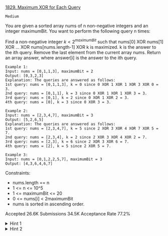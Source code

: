 [1829. Maximum XOR for Each Query](https://leetcode.com/problems/maximum-xor-for-each-query/)

`Medium`

You are given a sorted array nums of n non-negative integers and an integer maximumBit. You want to perform the following query n times:

Find a non-negative integer $k < 2^{maximumBit}$ such that nums[0] XOR nums[1] XOR ... XOR nums[nums.length-1] XOR k is maximized. k is the answer to the ith query.
Remove the last element from the current array nums.
Return an array answer, where answer[i] is the answer to the ith query.

```
Example 1:
Input: nums = [0,1,1,3], maximumBit = 2
Output: [0,3,2,3]
Explanation: The queries are answered as follows:
1st query: nums = [0,1,1,3], k = 0 since 0 XOR 1 XOR 1 XOR 3 XOR 0 = 3.
2nd query: nums = [0,1,1], k = 3 since 0 XOR 1 XOR 1 XOR 3 = 3.
3rd query: nums = [0,1], k = 2 since 0 XOR 1 XOR 2 = 3.
4th query: nums = [0], k = 3 since 0 XOR 3 = 3.

Example 2:
Input: nums = [2,3,4,7], maximumBit = 3
Output: [5,2,6,5]
Explanation: The queries are answered as follows:
1st query: nums = [2,3,4,7], k = 5 since 2 XOR 3 XOR 4 XOR 7 XOR 5 = 7.
2nd query: nums = [2,3,4], k = 2 since 2 XOR 3 XOR 4 XOR 2 = 7.
3rd query: nums = [2,3], k = 6 since 2 XOR 3 XOR 6 = 7.
4th query: nums = [2], k = 5 since 2 XOR 5 = 7.

Example 3:
Input: nums = [0,1,2,2,5,7], maximumBit = 3
Output: [4,3,6,4,6,7]
``` 

Constraints:

- nums.length == n
- 1 <= n <= 10^5
- 1 <= maximumBit <= 20
- 0 <= nums[i] < 2maximumBit
- nums​​​ is sorted in ascending order.

Accepted
26.6K
Submissions
34.5K
Acceptance Rate
77.2%

<details>
<summary>Hint 1</summary>
Note that the maximum possible XOR result is always 2^(maximumBit) - 1

</details>
<details>
<summary>Hint 2</summary>

So the answer for a prefix is the XOR of that prefix XORed with 2^(maximumBit)-1

</details>